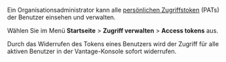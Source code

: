Ein Organisationsadministrator kann alle [persönlichen Zugriffstoken](syi1695940519543.md) (PATs) der Benutzer einsehen und verwalten.

Wählen Sie im Menü **Startseite** \> **Zugriff verwalten** \> **Access tokens** aus.

Durch das Widerrufen des Tokens eines Benutzers wird der Zugriff für alle aktiven Benutzer in der Vantage-Konsole sofort widerrufen.
